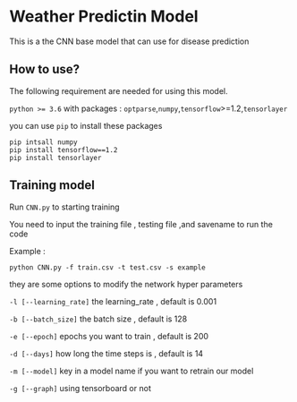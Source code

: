 Weather Predictin Model
========

This is a the CNN base model that can use for disease prediction

How to use?
--------
The following requirement are needed for using this model.

`python >= 3.6` with packages : `optparse`,`numpy`,`tensorflow`>=1.2,`tensorlayer`

you can use `pip` to install these packages
```
pip intsall numpy
pip install tensorflow==1.2
pip install tensorlayer
```

Training model
--------
Run `CNN.py` to starting training

You need to input the training file , testing file ,and savename to run the code

Example :
```
python CNN.py -f train.csv -t test.csv -s example
```
they are some options to modify the network hyper parameters

`-l [--learning_rate]` the learning_rate , default is 0.001

`-b [--batch_size]` the batch size , default is 128

`-e [--epoch]` epochs you want to train , default is 200 

`-d [--days]` how long the time steps is , default is 14

`-m [--model]` key in a model name if you want to retrain our model 

`-g [--graph]` using tensorboard or not

